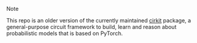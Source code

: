 
> [!NOTE]
> This repo is an older version of the currently maintained [cirkit](https://github.com/april-tools/cirkit) package,
> a general-purpose circuit framework to build, learn and reason about probabilistic models that is based on PyTorch.
